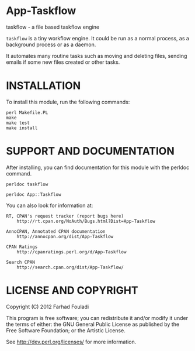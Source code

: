 App-Taskflow
============

taskflow - a file based taskflow engine

`taskflow` is a tiny workflow engine. It could be run as a normal
process, as a background process or as a daemon.

It automates many routine tasks such as moving and deleting files,
sending emails if some new files created or other tasks.

INSTALLATION
============

To install this module, run the following commands:

	perl Makefile.PL
	make
	make test
	make install

SUPPORT AND DOCUMENTATION
=========================

After installing, you can find documentation for this module with the
perldoc command.

    perldoc taskflow

    perldoc App::Taskflow

You can also look for information at:

    RT, CPAN's request tracker (report bugs here)
        http://rt.cpan.org/NoAuth/Bugs.html?Dist=App-Taskflow

    AnnoCPAN, Annotated CPAN documentation
        http://annocpan.org/dist/App-Taskflow

    CPAN Ratings
        http://cpanratings.perl.org/d/App-Taskflow

    Search CPAN
        http://search.cpan.org/dist/App-Taskflow/


LICENSE AND COPYRIGHT
=====================

Copyright (C) 2012 Farhad Fouladi

This program is free software; you can redistribute it and/or modify it
under the terms of either: the GNU General Public License as published
by the Free Software Foundation; or the Artistic License.

See http://dev.perl.org/licenses/ for more information.

